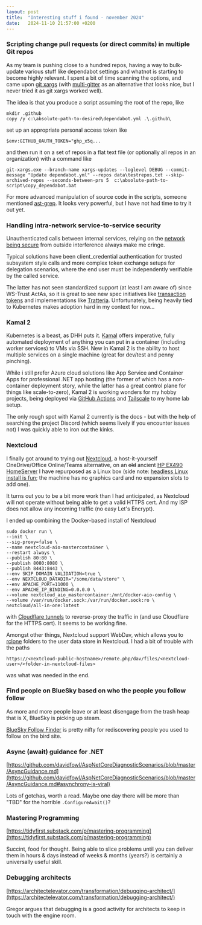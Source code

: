 ```yaml
---
layout: post
title:  "Interesting stuff i found - november 2024"
date:   2024-11-10 21:57:00 +0200
---
```

### Scripting change pull requests (or direct commits) in multiple Git repos
As my team is pushing close to a hundred repos, having a way to bulk-update various stuff like dependabot settings and whatnot is starting to become highly relevant. 
I spent a bit of time scanning the options, and came upon [git xargs](https://github.com/gruntwork-io/git-xargs/) (with [multi-gitter](https://github.com/lindell/multi-gitter) 
as an alternative that looks nice, but I never tried it as git xargs worked well).

The idea is that you produce a script assuming the root of the repo, like

```
mkdir .github
copy /y c:\absolute-path-to-desired\dependabot.yml .\.github\
```
set up an appropriate personal access token like
```
$env:GITHUB_OAUTH_TOKEN="ghp_x5q...
```
and then run it on a set of repos in a flat text file (or optionally all repos in an organization) with a command like
```
git-xargs.exe --branch-name xargs-updates --loglevel DEBUG --commit-message "Update dependabot.yml" --repos data\testrepos.txt --skip-archived-repos --seconds-between-prs 5  c:\absolute-path-to-script\copy_dependabot.bat
```
For more advanced manipulation of source code in the scripts, someone mentioned [ast-grep](https://github.com/ast-grep/ast-grep?tab=readme-ov-file). It looks very powerful, but I have not had time to try it out yet.

### Handling intra-network service-to-service security
Unauthenticated calls between internal services, relying on the [network being secure](https://particular.net/blog/the-network-is-secure) from outside interference always make me cringe.

Typical solutions have been client_credential authentication for trusted subsystem style calls and more complex token exchange setups for delegation scenarios, where the end user must be independently verifiable by the called service. 

The latter has not seen standardized support (at least I am aware of) since WS-Trust ActAs, so it is great to see new spec initiatives like [transaction tokens](https://www.ietf.org/archive/id/draft-ietf-oauth-transaction-tokens-03.html) and implementations like [Tratteria](https://sgnl.ai/2024/09/secure-identity-and-context-in-microservices-with-tratteria/). Unfortunately, being heavily tied to Kubernetes makes adoption hard in my context for now...

### Kamal 2
Kubernetes is a beast, as DHH puts it. [Kamal](https://kamal-deploy.org/) offers imperative, fully automated deployment of anything you can put in a container (including worker services) to VMs via SSH. 
New in Kamal 2 is the ability to host multiple services on a single machine (great for dev/test and penny pinching).

While i still prefer Azure cloud solutions like App Service and Container Apps for professional .NET app hosting (the former of which has a non-container deployment story, while the latter has a great control plane for things like scale-to-zero), 
Kamal 2 is working wonders for my hobby projects, being deployed via [GitHub Actions](https://gist.github.com/acidtib/df6fcdacfcf6063d2ec3d399e5ae8f5c) and [Tailscale](https://github.com/tailscale/github-action) to my home lab setup. 

The only rough spot with Kamal 2 currently is the docs - but with the help of searching the project Discord (which seems lively if you encounter issues not) I was quickly able to iron out the kinks.

### Nextcloud
I finally got around to trying out [Nextcloud](https://github.com/nextcloud/all-in-one), a host-it-yourself OneDrive/Office Online/Teams alternative, on an ~~old~~ ancient [HP EX490 HomeServer](https://en.wikipedia.org/wiki/HP_MediaSmart_Server) I have repurposed as a Linux box (side note: [headless Linux install is fun](https://microsolutions.info/2016/06/hp-ex490-6tb-gpt-boot.html); the machine has no graphics card and no expansion slots to add one).

It turns out you to be a bit more work than I had anticipated, as Nextcloud will not operate without being able to get a valid HTTPS cert. And my ISP does not allow any incoming traffic (no easy Let's Encrypt). 

I ended up combining the Docker-based install of Nextcloud
```
sudo docker run \
--init \
--sig-proxy=false \
--name nextcloud-aio-mastercontainer \
--restart always \
--publish 80:80 \
--publish 8080:8080 \
--publish 8443:8443 \
--env SKIP_DOMAIN_VALIDATION=true \
--env NEXTCLOUD_DATADIR="/some/data/store" \
--env APACHE_PORT=11000 \
--env APACHE_IP_BINDING=0.0.0.0 \
--volume nextcloud_aio_mastercontainer:/mnt/docker-aio-config \
--volume /var/run/docker.sock:/var/run/docker.sock:ro \
nextcloud/all-in-one:latest
```
with [Cloudflare tunnels](https://developers.cloudflare.com/cloudflare-one/connections/connect-networks/) to reverse-proxy the traffic in (and use Cloudflare for the HTTPS cert). It seems to be working fine.

Amongst other things, Nextcloud support WebDav, which allows you to [rclone](https://rclone.org/) folders to the user data store in Nextcloud. I had a bit of trouble with the paths
```
https://<nextcloud-public-hostname>/remote.php/dav/files/<nextcloud-user>/<folder-in-nextcloud-files>
```
was what was needed in the end.

### Find people on BlueSky based on who the people you follow follow
As more and more people leave or at least disengage from the trash heap that is X, BlueSky is picking up steam.

[BlueSky Follow Finder](https://bsky-follow-finder.theo.io/) is pretty nifty for rediscovering people you used to follow on the bird site.

### Async (await) guidance for .NET
[https://github.com/davidfowl/AspNetCoreDiagnosticScenarios/blob/master/AsyncGuidance.md](https://github.com/davidfowl/AspNetCoreDiagnosticScenarios/blob/master/AsyncGuidance.md#asynchrony-is-viral)

Lots of gotchas, worth a read. Maybe one day there will be more than "TBD" for the horrible `.ConfigureAwait()`? 

### Mastering Programming
[https://tidyfirst.substack.com/p/mastering-programming](https://tidyfirst.substack.com/p/mastering-programming)

Succint, food for thought. Being able to slice  problems until you can deliver them in hours & days instead of weeks & months (years?) is certainly a universally useful skill.

### Debugging architects
[https://architectelevator.com/transformation/debugging-architect/](https://architectelevator.com/transformation/debugging-architect/)

Gregor argues that debugging is a good activity for architects to keep in touch with the engine room. 

